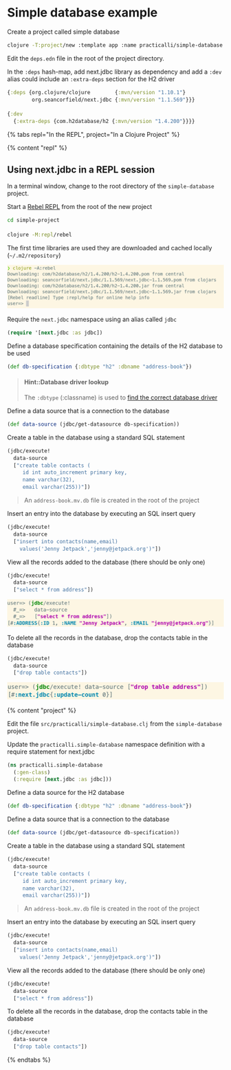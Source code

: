 # Simple database example

Create a project called simple database

```bash
clojure -T:project/new :template app :name practicalli/simple-database
```

Edit the `deps.edn` file in the root of the project directory.

In the `:deps` hash-map, add next.jdbc library as dependency and add a `:dev` alias could include an `:extra-deps` section for the H2 driver

```clojure
{:deps {org.clojure/clojure        {:mvn/version "1.10.1"}
        org.seancorfield/next.jdbc {:mvn/version "1.1.569"}}}

{:dev
  {:extra-deps {com.h2database/h2 {:mvn/version "1.4.200"}}}}
```


{% tabs repl="In the REPL", project="In a Clojure Project" %}

{% content "repl" %}

## Using next.jdbc in a REPL session

In a terminal window, change to the root directory of the `simple-database` project.

Start a [Rebel REPL](http://practicalli.github.io/clojure/clojure-tools/rebel-repl/) from the root of the new project

```bash
cd simple-project

clojure -M:repl/rebel
```
The first time libraries are used they are downloaded and cached locally (`~/.m2/repository`)

![clojure webapps database repl simple database rebel dependencies](/images/clojure-webapps-database-repl-simple-database-rebel-dependencies.png)

Require the `next.jdbc` namespace using an alias called `jdbc`

```clojure
(require '[next.jdbc :as jdbc])
```

Define a database specification containing the details of the H2 database to be used

```clojure
(def db-specification {:dbtype "h2" :dbname "address-book"})
```

> #### Hint::Database driver lookup
> The `:dbtype` (:classname) is used to [find the correct database driver](https://github.com/seancorfield/next-jdbc/blob/develop/src/next/jdbc/connection.clj#L52-L123)


Define a data source that is a connection to the database

```clojure
(def data-source (jdbc/get-datasource db-specification))
```

Create a table in the database using a standard SQL statement

```clojure
(jdbc/execute!
  data-source
  ["create table contacts (
     id int auto_increment primary key,
     name varchar(32),
     email varchar(255))"])
```

> An `address-book.mv.db` file is created in the root of the project

Insert an entry into the database by executing an SQL insert query

```clojure
(jdbc/execute!
  data-source
  ["insert into contacts(name,email)
    values('Jenny Jetpack','jenny@jetpack.org')"])
```

View all the records added to the database (there should be only one)

```clojure
(jdbc/execute!
  data-source
  ["select * from address"])
```

![Clojure webapps database repl simple database execute select all](/images/clojure-webapps-database-repl-simple-database-execute-select.png)


To delete all the records in the database, drop the contacts table in the database

```clojure
(jdbc/execute!
  data-source
  ["drop table contacts"])
```

![Clojure webapps database repl simple database execute drop table](/images/clojure-webapps-database-repl-simple-database-execute-drop-table.png)


{% content "project" %}

Edit the file `src/practicalli/simple-database.clj` from the `simple-database` project.

Update the `practicalli.simple-database` namespace definition with a require statement for next.jdbc

```clojure
(ns practicalli.simple-database
  (:gen-class)
  (:require [next.jdbc :as jdbc]))
```

Define a data source for the H2 database

```clojure
(def db-specification {:dbtype "h2" :dbname "address-book"})
```


Define a data source that is a connection to the database

```clojure
(def data-source (jdbc/get-datasource db-specification))
```

Create a table in the database using a standard SQL statement

```clojure
(jdbc/execute!
  data-source
  ["create table contacts (
     id int auto_increment primary key,
     name varchar(32),
     email varchar(255))"])
```

> An `address-book.mv.db` file is created in the root of the project

Insert an entry into the database by executing an SQL insert query

```clojure
(jdbc/execute!
  data-source
  ["insert into contacts(name,email)
    values('Jenny Jetpack','jenny@jetpack.org')"])
```

View all the records added to the database (there should be only one)

```clojure
(jdbc/execute!
  data-source
  ["select * from address"])
```

To delete all the records in the database, drop the contacts table in the database

```clojure
(jdbc/execute!
  data-source
  ["drop table contacts"])
```

{% endtabs %}
